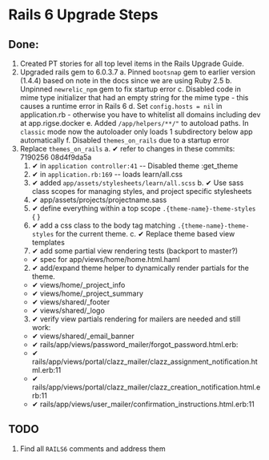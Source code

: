 # Rails 6 Upgrade Steps

## Done:

1. Created PT stories for all top level items in the Rails Upgrade Guide.
2. Upgraded rails gem to 6.0.3.7
  a. Pinned `bootsnap` gem to earlier version (1.4.4) based on note in the docs since we are using Ruby 2.5
  b. Unpinned `newrelic_npm` gem to fix startup error
  c. Disabled code in mime type initializer that had an empty string for the mime type - this causes a runtime error in Rails 6
  d. Set `config.hosts = nil` in application.rb - otherwise you have to whitelist all domains including dev at app.rigse.docker
  e. Added `/app/helpers/**/"` to autoload paths.  In `classic` mode now the autoloader only loads 1 subdirectory below app automatically
  f. Disabled `themes_on_rails` due to a startup error
3. Replace `themes_on_rails`
  a. ✔ refer to changes in these commits: 7190256 08d4f9da5a
    1. ✔ in `application controller:41` -- Disabled theme :get_theme
    2. ✔ in `application.rb:169`  -- loads learn/all.css
    3. ✔ added `app/assets/stylesheets/learn/all.scss`
  b. ✔ Use sass class scopes for managing styles, and project specific stylesheets
    1. ✔ app/assets/projects/projectname.sass
    2. ✔ define everything within a top scope `.{theme-name}-theme-styles` { }
    3. ✔ add a css class to the body tag matching `.{theme-name}-theme-styles` for the
    current theme.
  c. ✔ Replace theme based view templates
    1. ✔ add some partial view rendering tests (backport to master?)
      - ✔ spec for app/views/home/home.html.haml
    2. ✔ add/expand theme helper to dynamically render partials for the theme.
      - ✔ views/home/_project_info
      - ✔ views/home/_project_summary
      - ✔ views/shared/_footer
      - ✔ views/shared/_logo
    3. ✔ verify view partials rendering for mailers are needed and still work:
      - ✔ views/shared/_email_banner
      - ✔ rails/app/views/password_mailer/forgot_password.html.erb:
      - ✔ rails/app/views/portal/clazz_mailer/clazz_assignment_notification.html.erb:11
      - ✔ rails/app/views/portal/clazz_mailer/clazz_creation_notification.html.erb:11
      - ✔ rails/app/views/user_mailer/confirmation_instructions.html.erb:11
## TODO

1. Find all `RAILS6` comments and address them

